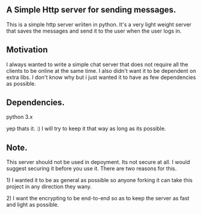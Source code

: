 <h2>A Simple Http server for sending messages.</h2>

This is a simple http server wriiten in python. 
It's a very light weight server that saves the messages and send it to the user when the user logs in.


<h2>Motivation</h2>
I always wanted to write a simple chat server that does not require all the clients to be online at the same time.
I also didn't want it to be dependent on extra libs. I don't know why but i just wanted it to have as few dependencies
as possible.

<h2>Dependencies.</h2>

python 3.x

yep thats it. :) I will try to keep it that way as long as its possible.

<h2>Note.</h2>
<p>This server should not be used in depoyment. Its not secure at all.
I would suggest securing it before you use it.
There are two reasons for this.</p>
<p>1) I wanted it to be as general as possible so anyone forking it can take this 
project in any direction they wany.</p>
<p>2) I want the encrypting to be end-to-end so as to keep the server
as fast and light as possible.</p>
